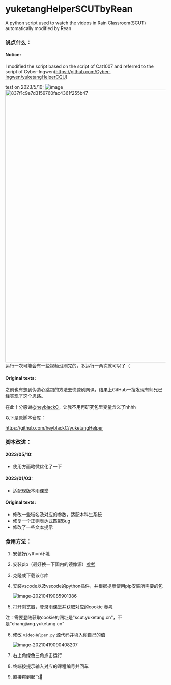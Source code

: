 # yuketangHelperSCUTbyRean
A python script used to watch the videos in Rain Classroom(SCUT) automatically modified by Rean



### 说点什么：

#### Notice:

I modified the script based on the script of Cat1007 and referred to the script of Cyber-Ingwen(https://github.com/Cyber-Ingwen/yuketangHelperCQU)

test on 2023/5/10:
![image](https://github.com/Rean-Schwarze/yuketangHelperSCUTbyRean/assets/19246285/416e880f-8171-43c1-826d-7a531a0094c6)
<img width="858" alt="837f1c9e7d3159760fac4361f255b47" src="https://github.com/Rean-Schwarze/yuketangHelperSCUTbyRean/assets/19246285/368733d2-ac6e-43d1-85fb-39ad0b1c4efa">
运行一次可能会有一些视频没刷完的，多运行一两次就可以了（


#### Original texts:

之前也有想到伪造心跳包的方法去快速刷网课，结果上GitHub一搜发现有师兄已经实现了这个思路。

在此十分感谢@[heyblackC](https://github.com/heyblackC)，让我不用再研究包里变量含义了hhhh

以下是原脚本仓库：

https://github.com/heyblackC/yuketangHelper



### 脚本改进：

#### 2023/05/10:
- 使用方面略微优化了一下

#### 2023/01/03:
- 适配现版本雨课堂

#### Original texts:
- 修改一些域名及对应的参数，适配本科生系统
- 修复一个正则表达式匹配Bug
- 修改了一些文本提示



### 食用方法：

1. 安装好python环境

2. 安装pip（最好换一下国内的镜像源）[参考](https://blog.csdn.net/yuzaipiaofei/article/details/80891108)

3. 克隆或下载该仓库

4. 安装vscode以及vscode的python插件，并根据提示使用pip安装所需要的包

   ![image-20210419085901386](https://gitee.com/cat1007/markdown-pics/raw/master/uPic/image-20210419085901386.png)

5. 打开浏览器，登录雨课堂并获取对应的cookie  [参考](https://blog.csdn.net/lenfranky/article/details/90316262)

注：需要登陆获取cookie的网址是"scut.yuketang.cn"，不是"changjiang.yuketang.cn"

6. 修改 `videoHelper.py` 源代码并填入你自己的值

   ![image-20210419090408207](https://gitee.com/cat1007/markdown-pics/raw/master/uPic/image-20210419090408207.png)

7. 右上角绿色三角点击运行

8. 终端按提示输入对应的课程编号并回车

9. 直接爽到起飞🛫️
